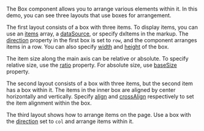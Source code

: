 The Box component allows you to arrange various elements within it. In this demo, you can see three layouts that use boxes for arrangement.

The first layout consists of a box with three items. To display items, you can use an [items](/Documentation/ApiReference/UI_Components/dxBox/Configuration/items/) array, a [dataSource](/Documentation/ApiReference/UI_Components/dxBox/Configuration/#dataSource), or specify dxItems in the markup. The [direction](/Documentation/ApiReference/UI_Components/dxBox/Configuration/#direction) property in the first box is set to `row`, and the component arranges items in a row. You can also specify [width](/Documentation/ApiReference/UI_Components/dxBox/Configuration/#width) and [height](/Documentation/ApiReference/UI_Components/dxBox/Configuration/#height) of the box.

The item size along the main axis can be relative or absolute. To specify relative size, use the [ratio](/Documentation/ApiReference/UI_Components/dxBox/Configuration/items/#ratio) property. For absolute size, use [baseSize](/Documentation/ApiReference/UI_Components/dxBox/Configuration/items/#baseSize) property.

The second layout consists of a box with three items, but the second item has a box within it. The items in the inner box are aligned by center horizontally and vertically. Specify [align](/Documentation/ApiReference/UI_Components/dxBox/Configuration/#align) and [crossAlign](/Documentation/ApiReference/UI_Components/dxBox/Configuration/#crossAlign) respectively to set the item alignment within the box.

The third layout shows how to arrange items on the page. Use a box with the [direction](/Documentation/ApiReference/UI_Components/dxBox/Configuration/#direction) set to `col` and arrange items within it.



